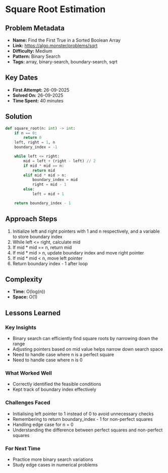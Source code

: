 # Square Root Estimation

## Problem Metadata
- **Name:** Find the First True in a Sorted Boolean Array
- **Link:** https://algo.monster/problems/sqrt
- **Difficulty:** Medium
- **Pattern:** Binary Search
- **Tags:** array, binary-search, boundary-search, sqrt

## Key Dates
- **First Attempt:** 26-09-2025
- **Solved On:** 26-09-2025
- **Time Spent:** 40 minutes

## Solution
```python
def square_root(n: int) -> int:
    if n == 0:
        return 0
    left, right = 1, n
    boundary_index = -1

    while left <= right:
        mid = left + (right - left) // 2
        if mid * mid == n:
            return mid
        elif mid * mid > n:
            boundary_index = mid
            right = mid - 1
        else:
            left = mid + 1

    return boundary_index - 1
```

## Approach Steps
1. Initialize left and right pointers with 1 and n respectively, and a variable to store boundary index
2. While left <= right, calculate mid
3. If mid * mid == n, return mid
4. If mid * mid > n, update boundary index and move right pointer
5. If mid * mid < n, move left pointer
6. Return boundary index - 1 after loop

## Complexity
- **Time:** O(log(n))
- **Space:** O(1)

## Lessons Learned
### Key Insights
- Binary search can efficiently find square roots by narrowing down the range
- Adjusting pointers based on mid value helps narrow down search space
- Need to handle case where n is a perfect square
- Need to handle case where n is 0

### What Worked Well
- Correctly identified the feasible conditions
- Kept track of boundary index effectively

### Challenges Faced
- Initialising left pointer to 1 instead of 0 to avoid unnecessary checks
- Remembering to return boundary_index - 1 for non-perfect squares
- Handling edge case for n = 0
- Understanding the difference between perfect squares and non-perfect squares

### For Next Time
- Practice more binary search variations
- Study edge cases in numerical problems
